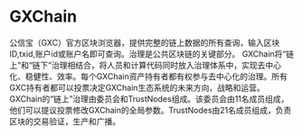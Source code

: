 # GXChain


公信宝（GXC）官方区块浏览器，提供完整的链上数据的所有查询，输入区块ID,txid,账户id或账户名即可查询。‎治理是公共区块链的关键部分。‎
GXChain将“链上”和“链下”治理相结合，将人员和计算代码同时放入治理体系中，实现去中心化、稳健性、效率。每个GXChain资产持有者都有权参与去中心化的治理。所有GXC持有者都可以投票决定GXChain生态系统的未来方向，战略和运营。‎
GXChain的“链上”治理由委员会和TrustNodes组成。该委员会由11名成员组成，他们可以提议投票修改GXChain的全局参数。TrustNodes由21名成员组成，负责区块的交易验证，生产和广播。‎

